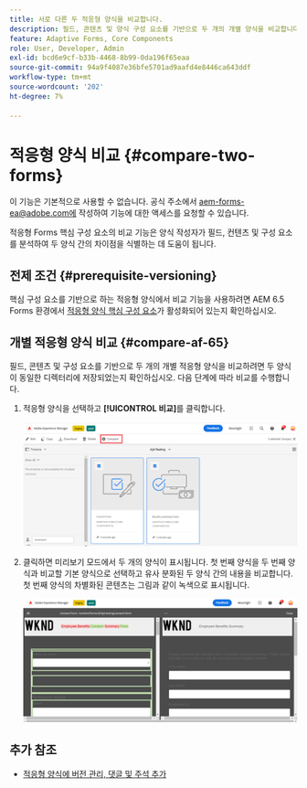 ```yaml
---
title: 서로 다른 두 적응형 양식을 비교합니다.
description: 필드, 콘텐츠 및 양식 구성 요소를 기반으로 두 개의 개별 양식을 비교합니다.
feature: Adaptive Forms, Core Components
role: User, Developer, Admin
exl-id: bcd6e9cf-b33b-4468-8b99-0da196f65eaa
source-git-commit: 94a9f4087e36bfe5701ad9aafd4e8446ca643ddf
workflow-type: tm+mt
source-wordcount: '202'
ht-degree: 7%

---
```


# 적응형 양식 비교 {#compare-two-forms}

<!--
<span class="preview"> This feature is under the early adopter program. If you’re interested in joining our early access program for this feature, send an email from your official address to aem-forms-ea@adobe.com to request access </span>
-->

<span class="preview">이 기능은 기본적으로 사용할 수 없습니다. 공식 주소에서 aem-forms-ea@adobe.com에 작성하여 기능에 대한 액세스를 요청할 수 있습니다.</span>

적응형 Forms 핵심 구성 요소의 비교 기능은 양식 작성자가 필드, 컨텐츠 및 구성 요소를 분석하여 두 양식 간의 차이점을 식별하는 데 도움이 됩니다.

## 전제 조건 {#prerequisite-versioning}

핵심 구성 요소를 기반으로 하는 적응형 양식에서 비교 기능을 사용하려면 AEM 6.5 Forms 환경에서 [적응형 양식 핵심 구성 요소](https://experienceleague.adobe.com/en/docs/experience-manager-65/content/forms/adaptive-forms-core-components/enable-adaptive-forms-core-components)가 활성화되어 있는지 확인하십시오.

## 개별 적응형 양식 비교 {#compare-af-65}

필드, 콘텐츠 및 구성 요소를 기반으로 두 개의 개별 적응형 양식을 비교하려면 두 양식이 동일한 디렉터리에 저장되었는지 확인하십시오. 다음 단계에 따라 비교를 수행합니다.

1. 적응형 양식을 선택하고 **[!UICONTROL 비교]**&#x200B;를 클릭합니다.

   ![적응형 양식 비교](/help/forms/using/assets/compare-two-forms.png)

1. 클릭하면 미리보기 모드에서 두 개의 양식이 표시됩니다. 첫 번째 양식을 두 번째 양식과 비교할 기본 양식으로 선택하고 유사 분화된 두 양식 간의 내용을 비교합니다. 첫 번째 양식의 차별화된 콘텐츠는 그림과 같이 녹색으로 표시됩니다.

   ![비교 양식](/help/forms/using/assets/compared-forms.png)

## 추가 참조

* [적응형 양식에 버전 관리, 댓글 및 주석 추가](/help/forms/using/add-versioning-reviews-comments.md)
